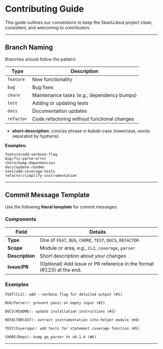 # Contributing Guide

This guide outlines our conventions to keep the SkanUJkod project clean, consistent, and welcoming to contributors.

---

## Branch Naming

Branches should follow the pattern:

| **Type**   | **Description**                             |
| ---------- | ------------------------------------------- |
| `feature`  | New functionality                           |
| `bug`      | Bug fixes                                   |
| `chore`    | Maintenance tasks (e.g., dependency bumps)  |
| `test`     | Adding or updating tests                    |
| `docs`     | Documentation updates                       |
| `refactor` | Code refactoring without functional changes |

- **short-description**: concise phrase in _kebab-case_ (lowercase, words separated by hyphens).

**Examples:**

```text
feature/add-verbose-flag
bug/fix-parse-error
chore/bump-dependencies
docs/update-readme
test/add-coverage-tests
refactor/simplify-instrumentation
```

---

## Commit Message Template

Use the following **literal template** for commit messages:

### Components

| **Field**       | **Details**                                                           |
| --------------- | --------------------------------------------------------------------- |
| **Type**        | One of `FEAT`, `BUG`, `CHORE`, `TEST`, `DOCS`, `REFACTOR`             |
| **Scope**       | Module or area, e.g., `CLI`, `coverage`, `parser`                     |
| **Description** | Short description about your changes                                  |
| **Issue/PR**    | (Optional) Add issue or PR reference in the format (#123) at the end. |

### Examples

```text
FEAT(CLI): add --verbose flag for detailed output (#1)
```

```text
BUG(Parser): prevent panic on empty input (#2)
```

```text
DOCS(README): update installation instructions (#3)
```

```text
REFACTOR(AST): extract instrumentation into helper module (#4)
```

```text
TEST(Coverage): add tests for statement coverage function (#5)
```

```text
CHORE(Deps): bump go_parser to v0.1.6 (#6)
```

---

